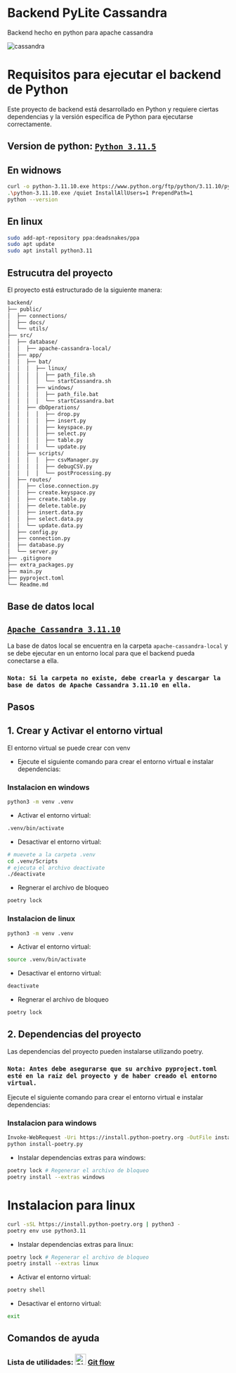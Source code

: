 # Backend PyLite Cassandra
Backend hecho en python para apache cassandra 

![cassandra](https://github.com/VictorArdila/backend-PyLite-Cassandra/assets/89551043/e0b6e198-ee48-4d2a-a965-38903eebfe81)
# Requisitos para ejecutar el backend de Python

Este proyecto de backend está desarrollado en Python y requiere ciertas dependencias y la versión específica de Python para ejecutarse correctamente.

## Version de python: [`Python 3.11.5`](https://www.python.org/downloads/release/python-3115/)

## En widnows

```bash
curl -o python-3.11.10.exe https://www.python.org/ftp/python/3.11.10/python-3.11.10-amd64.exe
.\python-3.11.10.exe /quiet InstallAllUsers=1 PrependPath=1
python --version
```

## En linux

```bash
sudo add-apt-repository ppa:deadsnakes/ppa
sudo apt update
sudo apt install python3.11
```

## Estrucutra del proyecto

El proyecto está estructurado de la siguiente manera:

```bash
backend/
├── public/
│  ├── connections/
│  ├── docs/
│  └── utils/
├── src/
│  ├── database/
│  │  ├── apache-cassandra-local/
│  ├── app/
│  │  ├── bat/
│  │  │  ├── linux/
│  │  │  │  ├── path_file.sh
│  │  │  │  └── startCassandra.sh
│  │  │  ├── windows/
│  │  │  │  ├── path_file.bat
│  │  │  │  └── startCassandra.bat
│  │  ├── dbOperations/
│  │  │  │  ├── drop.py
│  │  │  │  ├── insert.py
│  │  │  │  ├── keyspace.py
│  │  │  │  ├── select.py
│  │  │  │  ├── table.py
│  │  │  │  └── update.py
│  │  ├── scripts/
│  │  │  │  ├── csvManager.py
│  │  │  │  ├── debugCSV.py
│  │  │  │  └── postProcessing.py
│  ├── routes/
│  │  ├── close.connection.py
│  │  ├── create.keyspace.py
│  │  ├── create.table.py
│  │  ├── delete.table.py
│  │  ├── insert.data.py
│  │  ├── select.data.py
│  │  └── update.data.py
│  ├── config.py
│  ├── connection.py
│  ├── database.py
│  └── server.py
├── .gitignore
├── extra_packages.py
├── main.py
├── pyproject.toml
└── Readme.md
```
## Base de datos local
## [`Apache Cassandra 3.11.10`](https://archive.apache.org/dist/cassandra/3.11.10/)

La base de datos local se encuentra en la carpeta `apache-cassandra-local` y se debe ejecutar en un entorno local para que el backend pueda conectarse a ella.

### `Nota: Si la carpeta no existe, debe crearla y descargar la base de datos de Apache Cassandra 3.11.10 en ella.` 

## Pasos

## 1. Crear y Activar el entorno virtual

El entorno virtual se puede crear con venv
- Ejecute el siguiente comando para crear el entorno virtual e instalar dependencias:

### Instalacion en windows
```bash
python3 -m venv .venv
```
- Activar el entorno virtual:
```bash
.venv/bin/activate
```

- Desactivar el entorno virtual:
```bash
# muevete a la carpeta .venv
cd .venv/Scripts
# ejecuta el archivo deactivate
./deactivate
```
- Regnerar el archivo de bloqueo
```bash
poetry lock
```

### Instalacion de linux
```bash
python3 -m venv .venv
```
- Activar el entorno virtual:
```bash
source .venv/bin/activate
```

- Desactivar el entorno virtual:
```bash
deactivate
```

- Regnerar el archivo de bloqueo
```bash
poetry lock
```

## 2. Dependencias del proyecto

Las dependencias del proyecto pueden instalarse utilizando poetry. 

### `Nota: Antes debe asegurarse que su archivo pyproject.toml esté en la raíz del proyecto y de haber creado el entorno virtual.`

Ejecute el siguiente comando para crear el entorno virtual e instalar dependencias:

### Instalacion para windows
```bash
Invoke-WebRequest -Uri https://install.python-poetry.org -OutFile install-poetry.py
python install-poetry.py
```

- Instalar dependencias extras para windows:

```bash
poetry lock # Regenerar el archivo de bloqueo
poetry install --extras windows
```

# Instalacion para linux
```bash
curl -sSL https://install.python-poetry.org | python3 -
poetry env use python3.11
```
- Instalar dependencias extras para linux:
```bash
poetry lock # Regenerar el archivo de bloqueo
poetry install --extras linux
```

- Activar el entorno virtual:
```bash
poetry shell
```

- Desactivar el entorno virtual:
```bash
exit
```

## Comandos de ayuda

### Lista de utilidades: <img src="https://github.com/VictorArdila/VictorArdila/assets/89551043/25d307e3-ef06-41e0-8cb1-a979f4f130ac" alt="GitFlow" width="25" height="25"> [Git flow](https://github.com/VictorArdila/VictorArdila/blob/main/doc/GitFlow.md)
